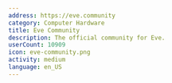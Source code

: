 ```yaml
---
address: https://eve.community
category: Computer Hardware
title: Eve Community
description: The official community for Eve.
userCount: 10909
icon: eve-community.png
activity: medium
language: en_US
---
```

